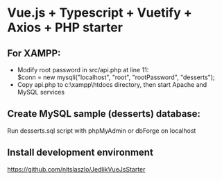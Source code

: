 # Vue.js + Typescript + Vuetify + Axios + PHP starter

## For XAMPP:
- Modify root password in src/api.php at line 11:<br>
  $conn = new mysqli("localhost", "root", "rootPassword", "desserts");
- Copy api.php to c:\xampp\htdocs directory, then start Apache and MySQL services

## Create MySQL sample (desserts) database:
Run desserts.sql script with phpMyAdmin or dbForge on localhost

## Install development environment
https://github.com/nitslaszlo/JedlikVueJsStarter

